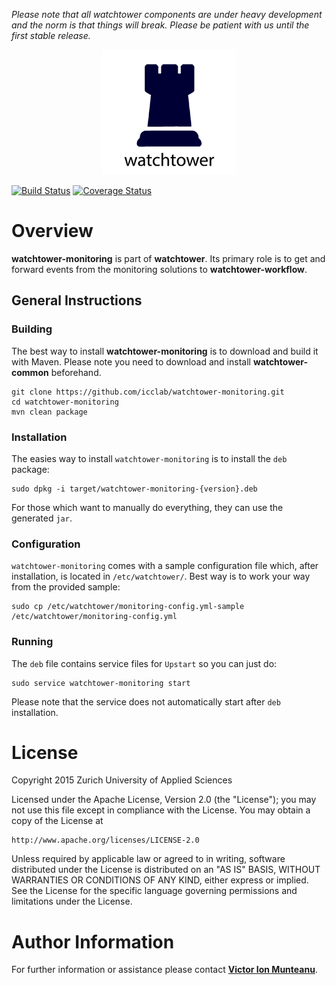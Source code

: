 *Please note that all watchtower components are under heavy development and the norm is that things will break. Please be patient with us until the first stable release.*

<div align="center">
	<img src="https://raw.githubusercontent.com/icclab/watchtower-common/master/watchtower.png" alt="Watchtower" title="Watchtower">	
</div>

[![Build Status](https://travis-ci.org/icclab/watchtower-monitoring.svg?branch=master)](https://travis-ci.org/icclab/watchtower-monitoring)
[![Coverage Status](https://coveralls.io/repos/icclab/watchtower-monitoring/badge.svg?branch=master)](https://coveralls.io/r/icclab/watchtower-monitoring?branch=master)

# Overview

**watchtower-monitoring** is part of **watchtower**. Its primary role is to get and forward events from the monitoring solutions to **watchtower-workflow**.

## General Instructions

### Building

The best way to install **watchtower-monitoring** is to download and build it with Maven. Please note you need to download and install **watchtower-common** beforehand.

```
git clone https://github.com/icclab/watchtower-monitoring.git
cd watchtower-monitoring
mvn clean package
```

### Installation

The easies way to install `watchtower-monitoring` is to install the `deb` package:

```
sudo dpkg -i target/watchtower-monitoring-{version}.deb
```

For those which want to manually do everything, they can use the generated `jar`.

### Configuration

`watchtower-monitoring` comes with a sample configuration file which, after installation, is located in `/etc/watchtower/`. Best way is to work your way from the provided sample:

```
sudo cp /etc/watchtower/monitoring-config.yml-sample /etc/watchtower/monitoring-config.yml
```

### Running

The `deb` file contains service files for `Upstart` so you can just do:

```
sudo service watchtower-monitoring start
```

Please note that the service does not automatically start after `deb` installation.

# License

Copyright 2015 Zurich University of Applied Sciences

Licensed under the Apache License, Version 2.0 (the "License");
you may not use this file except in compliance with the License.
You may obtain a copy of the License at

    http://www.apache.org/licenses/LICENSE-2.0
    
Unless required by applicable law or agreed to in writing, software
distributed under the License is distributed on an "AS IS" BASIS,
WITHOUT WARRANTIES OR CONDITIONS OF ANY KIND, either express or
implied.
See the License for the specific language governing permissions and
limitations under the License.

# Author Information

For further information or assistance please contact [**Victor Ion Munteanu**](https://github.com/nemros).